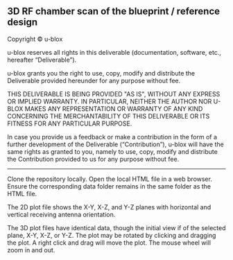 3D RF chamber scan of the blueprint / reference design
------------------------------------------------------

Copyright © u-blox

u-blox reserves all rights in this deliverable (documentation, software, etc.,
hereafter “Deliverable”).

u-blox grants you the right to use, copy, modify and distribute the Deliverable
provided hereunder for any purpose without fee.

THIS DELIVERABLE IS BEING PROVIDED "AS IS", WITHOUT ANY EXPRESS OR IMPLIED
WARRANTY. IN PARTICULAR, NEITHER THE AUTHOR NOR U-BLOX MAKES ANY REPRESENTATION
OR WARRANTY OF ANY KIND CONCERNING THE MERCHANTABILITY OF THIS DELIVERABLE
OR ITS FITNESS FOR ANY PARTICULAR PURPOSE.

In case you provide us a feedback or make a contribution in the form of a
further development of the Deliverable (“Contribution”), u-blox will have the
same rights as granted to you, namely to use, copy, modify and distribute the
Contribution provided to us for any purpose without fee.

-------------------------------------------------------------------------------

Clone the repository locally. Open the local HTML file in a web browser. 
Ensure the corresponding data folder remains in the same folder as the HTML file.

The 2D plot file shows the X-Y, X-Z, and Y-Z planes with horizontal and vertical
receiving antenna orientation.

The 3D plot files have identical data, though the initial view if of the selected
plane, X-Y, X-Z, or Y-Z. The plot may be rotated by clicking and dragging the
plot. A right click and drag will move the plot. The mouse wheel will zoom in
and out.
